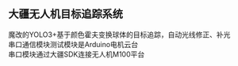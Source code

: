 ## 大疆无人机目标追踪系统   
魔改的YOLO3+基于颜色霍夫变换球体的目标追踪，自动光线修正、补光  
串口通信模块测试模块是Arduino电机云台  
串口模块通过大疆SDK连接无人机M100平台  

